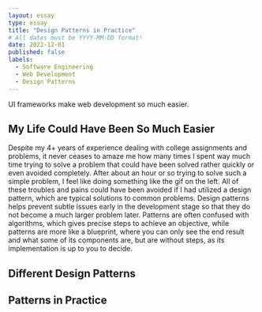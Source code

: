 ```yaml
---
layout: essay
type: essay
title: "Design Patterns in Practice"
# All dates must be YYYY-MM-DD format!
date: 2022-12-01
published: false
labels:
  - Software Engineering
  - Web Development
  - Design Patterns
---
```

UI frameworks make web development so much easier.
## My Life Could Have Been So Much Easier
Despite my 4+ years of experience dealing with college assignments and problems, it never ceases to amaze me how many times I spent way much time trying to solve a problem that could have been solved rather quickly or even avoided completely. After about an hour or so trying to solve such a simple problem, I feel like doing something like the gif on the left. All of these troubles and pains could have been avoided if I had utilized a design pattern, which are typical solutions to common problems. Design patterns helps prevent subtle issues early in the development stage so that they do not become a much larger problem later. Patterns are often confused with algorithms, which gives precise steps to achieve an objective, while patterns are more like a blueprint, where you can only see the end result and what some of its components are, but are without steps, as its implementation is up to you to decide.

## Different Design Patterns


## Patterns in Practice


## 
